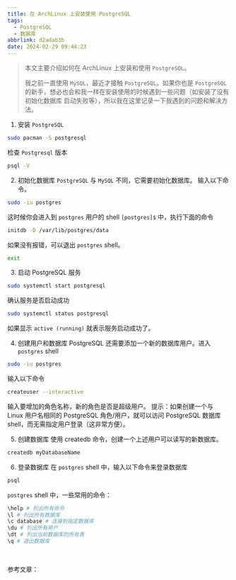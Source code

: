 ```yaml
---
title: 在 ArchLinux 上安装使用 PostgreSQL
tags:
  - PostgreSQL
  - 数据库
abbrlink: d2adab3b
date: 2024-02-29 09:44:23
---
```


> 本文主要介绍如何在 ArchLinux 上安装和使用 `PostgreSQL`。
>
> 我之前一直使用 `MySQL`，最近才接触 `PostgreSQL`。如果你也是 `PostgreSQL` 的新手，想必也会和我一样在安装使用的时候遇到一些问题（如安装了没有初始化数据库 启动失败等），所以我在这里记录一下我遇到的问题和解决方法。


1. 安装 `PostgreSQL`
```bash
sudo pacman -S postgresql
```
检查 `Postgresql` 版本
```bash
psql -V
```


2. 初始化数据库
`PostgreSQL` 与 `MySQL` 不同，它需要初始化数据库。
输入以下命令。
```bash
sudo -iu postgres
```
这时候你会进入到 `postgres` 用户的 shell `[postgres]$` 中，执行下面的命令
```bash
initdb -D /var/lib/postgres/data
```
如果没有报错，可以退出 `postgres` shell。
```bash
exit
``` 


3. 启动 PostgreSQL 服务
```bash
sudo systemctl start postgresql
```
确认服务是否启动成功
```bash
sudo systemctl status postgresql
```
如果显示 `active (running)` 就表示服务启动成功了。


4. 创建用户和数据库
PostgreSQL 还需要添加一个新的数据库用户。进入 `postgres` shell
```bash
sudo -iu postgres
```
输入以下命令
```bash
createuser --interactive
```
输入要增加的角色名称，新的角色是否是超级用户。
提示：如果创建一个与 Linux 用户名相同的 PostgreSQL 角色/用户，就可以访问 PostgreSQL 数据库 shell，而无需指定用户登录（这非常方便）。

5. 创建数据库
使用 createdb 命令，创建一个上述用户可以读写的新数据库。
```bash
createdb myDatabaseName
```

6. 登录数据库
在 `postgres` shell 中，输入以下命令来登录数据库
```bash
psql
```

`postgres` shell 中，一些常用的命令：
```bash
\help # 列出所有命令
\l # 列出所有数据库
\c database # 连接到指定数据库
\du # 列出所有用户
\dt # 列出当前数据库的所有表
\q # 退出数据库
```

<br>


参考文章：
[^1]: https://wiki.archlinuxcn.org/wiki/PostgreSQL
[^2]: https://gist.github.com/NickMcSweeney/3444ce99209ee9bd9393ae6ab48599d8
